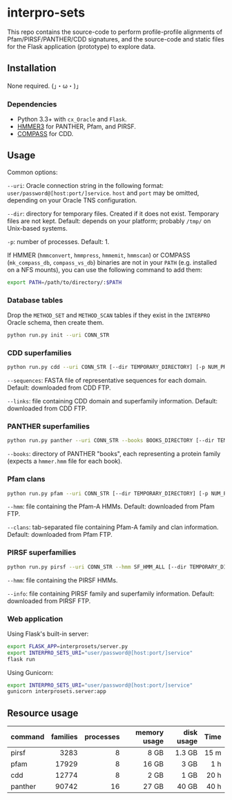 # interpro-sets

This repo contains the source-code to perform profile-profile alignments of Pfam/PIRSF/PANTHER/CDD signatures, and the source-code and static files for the Flask application (prototype) to explore data.

## Installation

None required. (」・ω・)」

### Dependencies

* Python 3.3+ with `cx_Oracle` and `Flask`.
* [HMMER3](http://hmmer.org/) for PANTHER, Pfam, and PIRSF.
* [COMPASS](http://prodata.swmed.edu/download/pub/compass/) for CDD.

## Usage

Common options:

`--uri`: Oracle connection string in the following format: `user/password@[host:port/]service`. `host` and `port` may be omitted, depending on your Oracle TNS configuration.

`--dir`: directory for temporary files. Created if it does not exist. Temporary files are not kept. Default: depends on your platform; probably `/tmp/` on Unix-based systems.

`-p`: number of processes. Default: 1.

If HMMER (`hmmconvert`, `hmmpress`, `hmmemit`, `hmmscan`) or COMPASS (`mk_compass_db`, `compass_vs_db`) binaries are not in your `PATH` (e.g. installed on a NFS mounts), you can use the following command to add them:

```bash
export PATH=/path/to/directory/:$PATH
```

### Database tables

Drop the `METHOD_SET` and `METHOD_SCAN` tables if they exist in the `INTERPRO` Oracle schema, then create them.

```bash
python run.py init --uri CONN_STR
```

### CDD superfamilies

```bash
python run.py cdd --uri CONN_STR [--dir TEMPORARY_DIRECTORY] [-p NUM_PROCESSES] [--sequences CDDMASTER] [--links FAMILY_SUPERFAMILY_LINKS]
```

`--sequences`: FASTA file of representative sequences for each domain. Default: downloaded from CDD FTP.

`--links`: file containing CDD domain and superfamily information. Default: downloaded from CDD FTP.

### PANTHER superfamilies

```bash
python run.py panther --uri CONN_STR --books BOOKS_DIRECTORY [--dir TEMPORARY_DIRECTORY] [-p NUM_PROCESSES]
```

`--books`: directory of PANTHER "books", each representing a protein family (expects a `hmmer.hmm` file for each book).

### Pfam clans

```bash
python run.py pfam --uri CONN_STR [--dir TEMPORARY_DIRECTORY] [-p NUM_PROCESSES] [--hmm PFAM-A] [--clans PFAM_CLANS]
```

`--hmm`: file containing the Pfam-A HMMs. Default: downloaded from Pfam FTP.

`--clans`: tab-separated file containing Pfam-A family and clan information. Default: downloaded from Pfam FTP.

### PIRSF superfamilies

```bash
python run.py pirsf --uri CONN_STR --hmm SF_HMM_ALL [--dir TEMPORARY_DIRECTORY] [-p NUM_PROCESSES] [--info PIRSFINFO]
```

`--hmm`: file containing the PIRSF HMMs.

`--info`: file containing PIRSF family and superfamily information. Default: downloaded from PIRSF FTP.

### Web application

Using Flask's built-in server:

```bash
export FLASK_APP=interprosets/server.py
export INTERPRO_SETS_URI="user/password@[host:port/]service"
flask run
```

Using Gunicorn:

```bash
export INTERPRO_SETS_URI="user/password@[host:port/]service"
gunicorn interprosets.server:app
```

## Resource usage

| command   | families | processes   | memory usage | disk usage | Time     |
|-----------|---------:|------------:|-------------:|-----------:|---------:|
| pirsf     |     3283 |           8 |         8 GB |     1.3 GB |     15 m |
| pfam      |    17929 |           8 |        16 GB |       3 GB |      1 h |
| cdd       |    12774 |           8 |         2 GB |       1 GB |     20 h |
| panther   |    90742 |          16 |        27 GB |      40 GB |     40 h |
